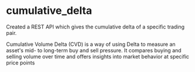 # cumulative_delta

Created a REST API which gives the cumulative delta of a specific trading pair.

Cumulative Volume Delta (CVD) is a way of using Delta to measure an asset's mid- to long-term buy and sell pressure. It compares buying and selling volume over time and offers insights into market behavior at specific price points
